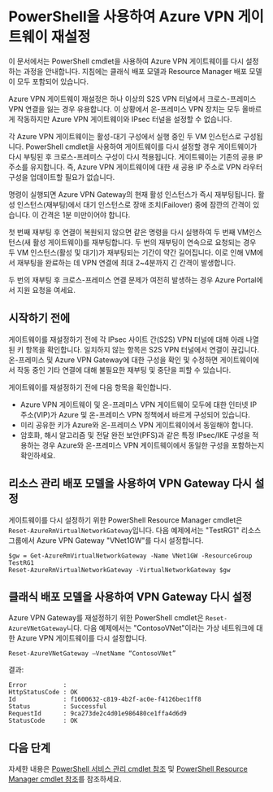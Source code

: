 <properties
   pageTitle="Azure VPN 게이트웨이 재설정 | Microsoft Azure"
   description="이 문서에서는 Azure VPN 게이트웨이를 재설정하는 과정을 안내합니다. 이 문서는 클래식 및 Resource Manager 배포 모델의 VPN Gateway에 모두 적용됩니다."
   services="vpn-gateway"
   documentationCenter="na"
   authors="cherylmc"
   manager="carmonm"
   editor=""
   tags="azure-resource-manager,azure-service-management"/>

<tags
   ms.service="vpn-gateway"
   ms.devlang="na"
   ms.topic="article"
   ms.tgt_pltfrm="na"
   ms.workload="infrastructure-services"
   ms.date="09/23/2016"
   ms.author="cherylmc"/>


# <a name="reset-an-azure-vpn-gateway-using-powershell"></a>PowerShell을 사용하여 Azure VPN 게이트웨이 재설정


이 문서에서는 PowerShell cmdlet을 사용하여 Azure VPN 게이트웨이를 다시 설정하는 과정을 안내합니다. 지침에는 클래식 배포 모델과 Resource Manager 배포 모델이 모두 포함되어 있습니다.

Azure VPN 게이트웨이 재설정은 하나 이상의 S2S VPN 터널에서 크로스-프레미스 VPN 연결을 잃는 경우 유용합니다. 이 상황에서 온-프레미스 VPN 장치는 모두 올바르게 작동하지만 Azure VPN 게이트웨이와 IPsec 터널을 설정할 수 없습니다. 

각 Azure VPN 게이트웨이는 활성-대기 구성에서 실행 중인 두 VM 인스턴스로 구성됩니다. PowerShell cmdlet을 사용하여 게이트웨이를 다시 설정할 경우 게이트웨이가 다시 부팅된 후 크로스-프레미스 구성이 다시 적용됩니다. 게이트웨이는 기존의 공용 IP 주소를 유지합니다. 즉, Azure VPN 게이트웨이에 대한 새 공용 IP 주소로 VPN 라우터 구성을 업데이트할 필요가 없습니다.  

명령이 실행되면 Azure VPN Gateway의 현재 활성 인스턴스가 즉시 재부팅됩니다. 활성 인스턴스(재부팅)에서 대기 인스턴스로 장애 조치(Failover) 중에 잠깐의 간격이 있습니다. 이 간격은 1분 미만이어야 합니다.

첫 번째 재부팅 후 연결이 복원되지 않으면 같은 명령을 다시 실행하여 두 번째 VM인스턴스(새 활성 게이트웨이)를 재부팅합니다. 두 번의 재부팅이 연속으로 요청되는 경우 두 VM 인스턴스(활성 및 대기)가 재부팅되는 기간이 약간 길어집니다. 이로 인해 VM에서 재부팅을 완료하는 데 VPN 연결에 최대 2~4분까지 긴 간격이 발생합니다.

두 번의 재부팅 후 크로스-프레미스 연결 문제가 여전히 발생하는 경우 Azure Portal에서 지원 요청을 여세요.

## <a name="before-you-begin"></a>시작하기 전에

게이트웨이를 재설정하기 전에 각 IPsec 사이트 간(S2S) VPN 터널에 대해 아래 나열된 키 항목을 확인합니다. 일치하지 않는 항목은 S2S VPN 터널에서 연결이 끊깁니다. 온-프레미스 및 Azure VPN Gateway에 대한 구성을 확인 및 수정하면 게이트웨이에서 작동 중인 기타 연결에 대해 불필요한 재부팅 및 중단을 피할 수 있습니다.

게이트웨이를 재설정하기 전에 다음 항목을 확인합니다.

- Azure VPN 게이트웨이 및 온-프레미스 VPN 게이트웨이 모두에 대한 인터넷 IP 주소(VIP)가 Azure 및 온-프레미스 VPN 정책에서 바르게 구성되어 있습니다.
- 미리 공유한 키가 Azure와 온-프레미스 VPN 게이트웨이에서 동일해야 합니다.
- 암호화, 해시 알고리즘 및 전달 완전 보안(PFS)과 같은 특정 IPsec/IKE 구성을 적용하는 경우 Azure와 온-프레미스 VPN 게이트웨이에서 동일한 구성을 포함하는지 확인하세요.

## <a name="reset-a-vpn-gateway-using-the-resource-management-deployment-model"></a>리소스 관리 배포 모델을 사용하여 VPN Gateway 다시 설정

게이트웨이를 다시 설정하기 위한 PowerShell Resource Manager cmdlet은 `Reset-AzureRmVirtualNetworkGateway`입니다. 다음 예제에서는 "TestRG1" 리소스 그룹에서 Azure VPN Gateway "VNet1GW"를 다시 설정합니다.

    $gw = Get-AzureRmVirtualNetworkGateway -Name VNet1GW -ResourceGroup TestRG1
    Reset-AzureRmVirtualNetworkGateway -VirtualNetworkGateway $gw

## <a name="reset-a-vpn-gateway-using-the-classic-deployment-model"></a>클래식 배포 모델을 사용하여 VPN Gateway 다시 설정

Azure VPN Gateway를 재설정하기 위한 PowerShell cmdlet은 `Reset-AzureVNetGateway`니다. 다음 예제에서는 "ContosoVNet"이라는 가상 네트워크에 대한 Azure VPN 게이트웨이를 다시 설정합니다.
 
    Reset-AzureVNetGateway –VnetName “ContosoVNet” 

결과:

    Error          :
    HttpStatusCode : OK
    Id             : f1600632-c819-4b2f-ac0e-f4126bec1ff8
    Status         : Successful
    RequestId      : 9ca273de2c4d01e986480ce1ffa4d6d9
    StatusCode     : OK


## <a name="next-steps"></a>다음 단계
    
자세한 내용은 [PowerShell 서비스 관리 cmdlet 참조](https://msdn.microsoft.com/library/azure/mt617104.aspx) 및 [PowerShell Resource Manager cmdlet 참조](http://go.microsoft.com/fwlink/?LinkId=828732)를 참조하세요.









<!--HONumber=Oct16_HO2-->


